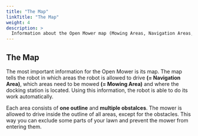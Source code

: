 ```yaml
---
title: "The Map"
linkTitle: "The Map"
weight: 4
description: >
  Information about the Open Mower map (Mowing Areas, Navigation Areas, Docking Point).
---
```


## The Map

The most important information for the Open Mower is its map. The map tells the robot in which areas the robot is allowed to drive **(= Navigation Area)**, which areas need to be mowed **(= Mowing Area)** and where the docking station is located. Using this information, the robot is able to do its work automatically.

Each area consists of **one outline** and **multiple obstalces**. The mower is allowed to drive inside the outline of all areas, except for the obstacles. This way you can exclude some parts of your lawn and prevent the mower from entering them.